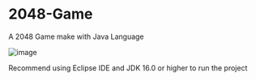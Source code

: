# 2048-Game 
A 2048 Game make with Java Language 

![image](https://user-images.githubusercontent.com/81217823/173761141-46153053-cdd5-4f09-96fc-43fef7c883c8.png) 

Recommend using Eclipse IDE and JDK 16.0 or higher to run the project
